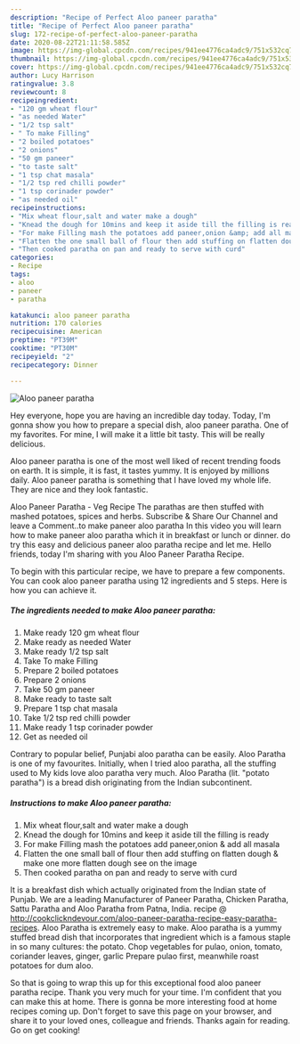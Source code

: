 ```yaml
---
description: "Recipe of Perfect Aloo paneer paratha"
title: "Recipe of Perfect Aloo paneer paratha"
slug: 172-recipe-of-perfect-aloo-paneer-paratha
date: 2020-08-22T21:11:58.585Z
image: https://img-global.cpcdn.com/recipes/941ee4776ca4adc9/751x532cq70/aloo-paneer-paratha-recipe-main-photo.jpg
thumbnail: https://img-global.cpcdn.com/recipes/941ee4776ca4adc9/751x532cq70/aloo-paneer-paratha-recipe-main-photo.jpg
cover: https://img-global.cpcdn.com/recipes/941ee4776ca4adc9/751x532cq70/aloo-paneer-paratha-recipe-main-photo.jpg
author: Lucy Harrison
ratingvalue: 3.8
reviewcount: 8
recipeingredient:
- "120 gm wheat flour"
- "as needed Water"
- "1/2 tsp salt"
- " To make Filling"
- "2 boiled potatoes"
- "2 onions"
- "50 gm paneer"
- "to taste salt"
- "1 tsp chat masala"
- "1/2 tsp red chilli powder"
- "1 tsp corinader powder"
- "as needed oil"
recipeinstructions:
- "Mix wheat flour,salt and water make a dough"
- "Knead the dough for 10mins and keep it aside till the filling is ready"
- "For make Filling mash the potatoes add paneer,onion &amp; add all masala"
- "Flatten the one small ball of flour then add stuffing on flatten dough &amp; make one more flatten dough see on the image"
- "Then cooked paratha on pan and ready to serve with curd"
categories:
- Recipe
tags:
- aloo
- paneer
- paratha

katakunci: aloo paneer paratha 
nutrition: 170 calories
recipecuisine: American
preptime: "PT39M"
cooktime: "PT30M"
recipeyield: "2"
recipecategory: Dinner

---
```



![Aloo paneer paratha](https://img-global.cpcdn.com/recipes/941ee4776ca4adc9/751x532cq70/aloo-paneer-paratha-recipe-main-photo.jpg)

Hey everyone, hope you are having an incredible day today. Today, I'm gonna show you how to prepare a special dish, aloo paneer paratha. One of my favorites. For mine, I will make it a little bit tasty. This will be really delicious.

Aloo paneer paratha is one of the most well liked of recent trending foods on earth. It is simple, it is fast, it tastes yummy. It is enjoyed by millions daily. Aloo paneer paratha is something that I have loved my whole life. They are nice and they look fantastic.

Aloo Paneer Paratha - Veg Recipe The parathas are then stuffed with mashed potatoes, spices and herbs. Subscribe &amp; Share Our Channel and leave a Comment..to make paneer aloo paratha In this video you will learn how to make paneer aloo paratha which it in breakfast or lunch or dinner. do try this easy and delicious paneer aloo paratha recipe and let me. Hello friends, today I&#39;m sharing with you Aloo Paneer Paratha Recipe.


To begin with this particular recipe, we have to prepare a few components. You can cook aloo paneer paratha using 12 ingredients and 5 steps. Here is how you can achieve it.

<!--inarticleads1-->

##### The ingredients needed to make Aloo paneer paratha:

1. Make ready 120 gm wheat flour
1. Make ready as needed Water
1. Make ready 1/2 tsp salt
1. Take  To make Filling
1. Prepare 2 boiled potatoes
1. Prepare 2 onions
1. Take 50 gm paneer
1. Make ready to taste salt
1. Prepare 1 tsp chat masala
1. Take 1/2 tsp red chilli powder
1. Make ready 1 tsp corinader powder
1. Get as needed oil


Contrary to popular belief, Punjabi aloo paratha can be easily. Aloo Paratha is one of my favourites. Initially, when I tried aloo paratha, all the stuffing used to My kids love aloo paratha very much. Aloo Paratha (lit. &#34;potato paratha&#34;) is a bread dish originating from the Indian subcontinent. 

<!--inarticleads2-->

##### Instructions to make Aloo paneer paratha:

1. Mix wheat flour,salt and water make a dough
1. Knead the dough for 10mins and keep it aside till the filling is ready
1. For make Filling mash the potatoes add paneer,onion &amp; add all masala
1. Flatten the one small ball of flour then add stuffing on flatten dough &amp; make one more flatten dough see on the image
1. Then cooked paratha on pan and ready to serve with curd


It is a breakfast dish which actually originated from the Indian state of Punjab. We are a leading Manufacturer of Paneer Paratha, Chicken Paratha, Sattu Paratha and Aloo Paratha from Patna, India. recipe @ http://cookclickndevour.com/aloo-paneer-paratha-recipe-easy-paratha-recipes. Aloo Paratha is extremely easy to make. Aloo paratha is a yummy stuffed bread dish that incorporates that ingredient which is a famous staple in so many cultures: the potato. Chop vegetables for pulao, onion, tomato, coriander leaves, ginger, garlic Prepare pulao first, meanwhile roast potatoes for dum aloo. 

So that is going to wrap this up for this exceptional food aloo paneer paratha recipe. Thank you very much for your time. I'm confident that you can make this at home. There is gonna be more interesting food at home recipes coming up. Don't forget to save this page on your browser, and share it to your loved ones, colleague and friends. Thanks again for reading. Go on get cooking!
